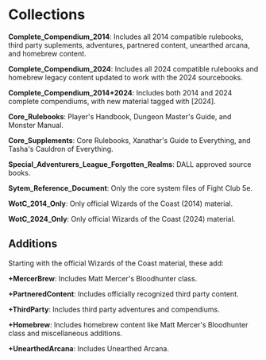 # Collections

**Complete_Compendium_2014**: Includes all 2014 compatible rulebooks, third party suplements, adventures, partnered content, unearthed arcana, and homebrew content.

**Complete_Compendium_2024**: Includes all 2024 compatible rulebooks and homebrew legacy content updated to work with the 2024 sourcebooks.

**Complete_Compendium_2014+2024**: Includes both 2014 and 2024 complete compendiums, with new material tagged with [2024].

**Core_Rulebooks**: Player's Handbook, Dungeon Master's Guide, and Monster Manual.

**Core_Supplements**: Core Rulebooks, Xanathar's Guide to Everything, and Tasha's Cauldron of Everything.

**Special_Adventurers_League_Forgotten_Realms**: DALL approved source books.

**Sytem_Reference_Document**: Only the core system files of Fight Club 5e.

**WotC_2014_Only**: Only official Wizards of the Coast (2014) material.

**WotC_2024_Only**: Only official Wizards of the Coast (2024) material.

## Additions

Starting with the official Wizards of the Coast material, these add:

**+MercerBrew**: Includes Matt Mercer's Bloodhunter class.

**+PartneredContent**: Includes officially recognized third party content.

**+ThirdParty**: Includes third party adventures and compendiums.

**+Homebrew**: Includes homebrew content like Matt Mercer's Bloodhunter class and miscellaneous additions.

**+UnearthedArcana**: Includes Unearthed Arcana.